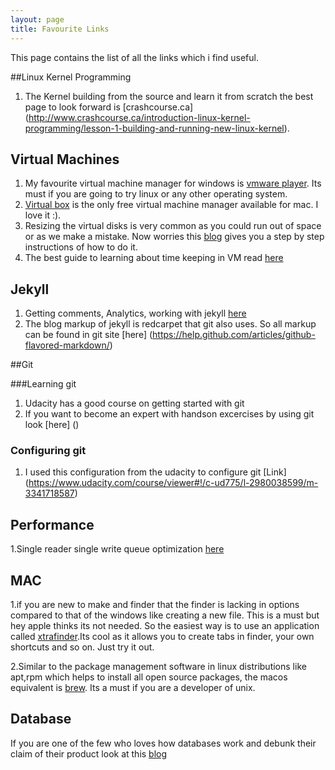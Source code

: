 ```yaml
---
layout: page
title: Favourite Links
---
```

This page contains the list of all the links which i find useful.

##Linux Kernel Programming

1. The Kernel building from the source  and learn it from scratch the best page to look forward is [crashcourse.ca] (http://www.crashcourse.ca/introduction-linux-kernel-programming/lesson-1-building-and-running-new-linux-kernel). 

## Virtual Machines

1. My favourite virtual machine manager for windows is [vmware player](http://www.vmware.com/products/player). Its must if you are going to try linux or any other operating system.
2. [Virtual box](https://www.virtualbox.org/) is the only free virtual machine manager available for mac. I love it :).
3. Resizing the virtual disks is very common as you could run out of space or as we make a mistake. Now worries this [blog](http://trivialproof.blogspot.ca/2011/01/resizing-virtualbox-virtual-hard-disk.html) gives you a step by step instructions of how to do it.
4. The best guide to learning about time keeping in VM read [here](http://www.vmware.com/files/pdf/Timekeeping-In-VirtualMachines.pdf)

## Jekyll

1. Getting comments, Analytics,  working with jekyll [here](http://joshualande.com/jekyll-github-pages-poole/)
2. The blog markup of jekyll is redcarpet that git also uses. So all markup can be found in git site [here] (https://help.github.com/articles/github-flavored-markdown/)

##Git 

###Learning git
1. Udacity has a good course on getting started with git 
2. If you want to become an expert with handson excercises by using git look [here] ()


### Configuring git
1. I used this configuration from the udacity to configure git [Link] (https://www.udacity.com/course/viewer#!/c-ud775/l-2980038599/m-3341718587)

## Performance 

1.Single reader single write queue optimization [here](https://skillsmatter.com/skillscasts/6163-high-performance-single-producer-single-consumer-in-memory-queue)

## MAC

1.if you are new to make and finder that the finder is lacking in options compared to that of the windows like creating a new file. This is a must but hey apple thinks its not needed. So the easiest way is to use an application called [xtrafinder](http://www.trankynam.com/xtrafinder/).Its cool as it allows you to create tabs in finder, your own shortcuts and so on. Just  try it out.

2.Similar to the package management software in linux distributions like apt,rpm which helps to install all open source packages, the macos equivalent is [brew](http://brew.sh/). Its a must if you are a developer of unix.

## Database

If you are one of the few who loves how databases work and debunk their claim of their product look at this [blog](https://aphyr.com/)


